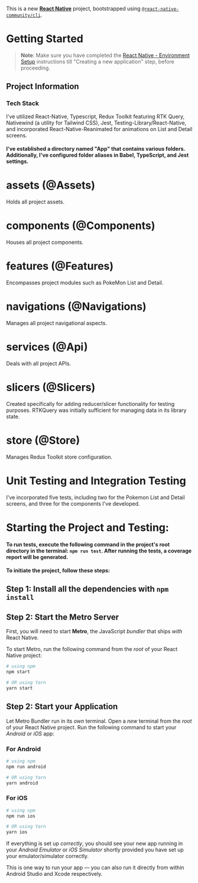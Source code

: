 This is a new [**React Native**](https://reactnative.dev) project, bootstrapped using [`@react-native-community/cli`](https://github.com/react-native-community/cli).

# Getting Started

>**Note**: Make sure you have completed the [React Native - Environment Setup](https://reactnative.dev/docs/environment-setup) instructions till "Creating a new application" step, before proceeding.

## Project Information

### Tech Stack
I've utilized React-Native, Typescript, Redux Toolkit featuring RTK Query, Nativewind (a utility for Tailwind CSS), Jest, Testing-Library/React-Native, and incorporated React-Native-Reanimated for animations on List and Detail screens.

#### I've established a directory named "App" that contains various folders. Additionally, I've configured folder aliases in Babel, TypeScript, and Jest settings.

# assets (@Assets)
Holds all project assets.

# components (@Components)
Houses all project components.

# features (@Features)
Encompasses project modules such as PokeMon List and Detail.

# navigations (@Navigations)
Manages all project navigational aspects.

# services (@Api)
Deals with all project APIs.

# slicers (@Slicers)
Created specifically for adding reducer/slicer functionality for testing purposes. RTKQuery was initially sufficient for managing data in its library state.

# store (@Store)
Manages Redux Toolkit store configuration.

# Unit Testing and Integration Testing

I've incorporated five tests, including two for the Pokemon List and Detail screens, and three for the components I've developed.


# Starting the Project and Testing:
#### To run tests, execute the following command in the project's root directory in the terminal: `npm run test`. After running the tests, a coverage report will be generated.

#### To initiate the project, follow these steps:

## Step 1: Install all the dependencies with `npm install`

## Step 2: Start the Metro Server

First, you will need to start **Metro**, the JavaScript _bundler_ that ships _with_ React Native.

To start Metro, run the following command from the _root_ of your React Native project:

```bash
# using npm
npm start

# OR using Yarn
yarn start
```

## Step 2: Start your Application

Let Metro Bundler run in its _own_ terminal. Open a _new_ terminal from the _root_ of your React Native project. Run the following command to start your _Android_ or _iOS_ app:

### For Android

```bash
# using npm
npm run android

# OR using Yarn
yarn android
```

### For iOS

```bash
# using npm
npm run ios

# OR using Yarn
yarn ios
```

If everything is set up _correctly_, you should see your new app running in your _Android Emulator_ or _iOS Simulator_ shortly provided you have set up your emulator/simulator correctly.

This is one way to run your app — you can also run it directly from within Android Studio and Xcode respectively.
 
